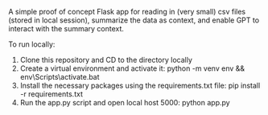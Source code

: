 A simple proof of concept Flask app for reading in (very small) csv files (stored in local session), summarize the data as context, and enable GPT to interact with the summary context.

To run locally:

1. Clone this repository and CD to the directory locally 
2. Create a virtual environment and activate it: python -m venv env && env\Scripts\activate.bat
3. Install the necessary packages using the requirements.txt file: pip install -r requirements.txt
4. Run the app.py script and open local host 5000: python app.py

